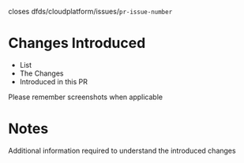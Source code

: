 closes dfds/cloudplatform/issues/`pr-issue-number` 

# Changes Introduced
* List
* The Changes
* Introduced in this PR

Please remember screenshots when applicable

# Notes
Additional information required to understand the introduced changes
